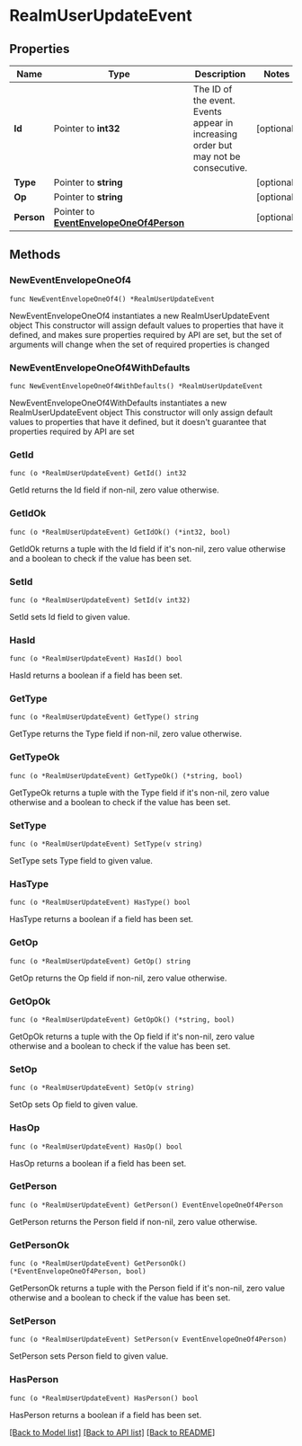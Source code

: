 # RealmUserUpdateEvent

## Properties

Name | Type | Description | Notes
------------ | ------------- | ------------- | -------------
**Id** | Pointer to **int32** | The ID of the event. Events appear in increasing order but may not be consecutive.  | [optional] 
**Type** | Pointer to **string** |  | [optional] 
**Op** | Pointer to **string** |  | [optional] 
**Person** | Pointer to [**EventEnvelopeOneOf4Person**](EventEnvelopeOneOf4Person.md) |  | [optional] 

## Methods

### NewEventEnvelopeOneOf4

`func NewEventEnvelopeOneOf4() *RealmUserUpdateEvent`

NewEventEnvelopeOneOf4 instantiates a new RealmUserUpdateEvent object
This constructor will assign default values to properties that have it defined,
and makes sure properties required by API are set, but the set of arguments
will change when the set of required properties is changed

### NewEventEnvelopeOneOf4WithDefaults

`func NewEventEnvelopeOneOf4WithDefaults() *RealmUserUpdateEvent`

NewEventEnvelopeOneOf4WithDefaults instantiates a new RealmUserUpdateEvent object
This constructor will only assign default values to properties that have it defined,
but it doesn't guarantee that properties required by API are set

### GetId

`func (o *RealmUserUpdateEvent) GetId() int32`

GetId returns the Id field if non-nil, zero value otherwise.

### GetIdOk

`func (o *RealmUserUpdateEvent) GetIdOk() (*int32, bool)`

GetIdOk returns a tuple with the Id field if it's non-nil, zero value otherwise
and a boolean to check if the value has been set.

### SetId

`func (o *RealmUserUpdateEvent) SetId(v int32)`

SetId sets Id field to given value.

### HasId

`func (o *RealmUserUpdateEvent) HasId() bool`

HasId returns a boolean if a field has been set.

### GetType

`func (o *RealmUserUpdateEvent) GetType() string`

GetType returns the Type field if non-nil, zero value otherwise.

### GetTypeOk

`func (o *RealmUserUpdateEvent) GetTypeOk() (*string, bool)`

GetTypeOk returns a tuple with the Type field if it's non-nil, zero value otherwise
and a boolean to check if the value has been set.

### SetType

`func (o *RealmUserUpdateEvent) SetType(v string)`

SetType sets Type field to given value.

### HasType

`func (o *RealmUserUpdateEvent) HasType() bool`

HasType returns a boolean if a field has been set.

### GetOp

`func (o *RealmUserUpdateEvent) GetOp() string`

GetOp returns the Op field if non-nil, zero value otherwise.

### GetOpOk

`func (o *RealmUserUpdateEvent) GetOpOk() (*string, bool)`

GetOpOk returns a tuple with the Op field if it's non-nil, zero value otherwise
and a boolean to check if the value has been set.

### SetOp

`func (o *RealmUserUpdateEvent) SetOp(v string)`

SetOp sets Op field to given value.

### HasOp

`func (o *RealmUserUpdateEvent) HasOp() bool`

HasOp returns a boolean if a field has been set.

### GetPerson

`func (o *RealmUserUpdateEvent) GetPerson() EventEnvelopeOneOf4Person`

GetPerson returns the Person field if non-nil, zero value otherwise.

### GetPersonOk

`func (o *RealmUserUpdateEvent) GetPersonOk() (*EventEnvelopeOneOf4Person, bool)`

GetPersonOk returns a tuple with the Person field if it's non-nil, zero value otherwise
and a boolean to check if the value has been set.

### SetPerson

`func (o *RealmUserUpdateEvent) SetPerson(v EventEnvelopeOneOf4Person)`

SetPerson sets Person field to given value.

### HasPerson

`func (o *RealmUserUpdateEvent) HasPerson() bool`

HasPerson returns a boolean if a field has been set.


[[Back to Model list]](../README.md#documentation-for-models) [[Back to API list]](../README.md#documentation-for-api-endpoints) [[Back to README]](../README.md)


